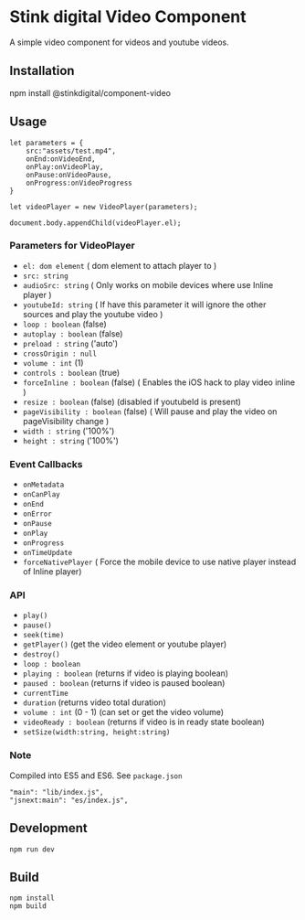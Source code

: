 # Stink digital Video Component
A simple video component for videos and youtube videos.


## Installation
npm install @stinkdigital/component-video

## Usage
```
let parameters = {
	src:"assets/test.mp4",
	onEnd:onVideoEnd,
	onPlay:onVideoPlay,
	onPause:onVideoPause,
	onProgress:onVideoProgress
}

let videoPlayer = new VideoPlayer(parameters);

document.body.appendChild(videoPlayer.el);
```

### Parameters for VideoPlayer
 - `el: dom element` ( dom element to attach player to )
 - `src: string`
 - `audioSrc: string`  ( Only works on mobile devices where use Inline player )
 - `youtubeId: string`  ( If have this parameter it will ignore the other sources and play the youtube video )
 - `loop : boolean` (false)
 - `autoplay : boolean` (false)
 - `preload : string` ('auto')
 - `crossOrigin : null`
 - `volume : int` (1)
 - `controls : boolean` (true)
 - `forceInline : boolean` (false) ( Enables the iOS hack to play video inline )
 - `resize : boolean` (false) (disabled if youtubeId is present)
 - `pageVisibility : boolean` (false) ( Will pause and play the video on pageVisibility change )
 - `width : string` ('100%')
 - `height : string` ('100%')


 ### Event Callbacks
 - `onMetadata`
 - `onCanPlay`
 - `onEnd`
 - `onError`
 - `onPause`
 - `onPlay`
 - `onProgress`
 - `onTimeUpdate`
 - `forceNativePlayer` ( Force the mobile device to use native player instead of Inline player)


### API
 - `play()`
 - `pause()`
 - `seek(time)`
 - `getPlayer()` (get the video element or youtube player)
 - `destroy()`
 - `loop : boolean`
 - `playing : boolean` (returns if video is playing boolean)
 - `paused : boolean` (returns if video is paused boolean)
 - `currentTime`
 - `duration` (returns video total duration)
 - `volume : int` (0 - 1) (can set or get the video volume)
 - `videoReady : boolean` (returns if video is in ready state boolean)
 - `setSize(width:string, height:string)`

### Note
Compiled into ES5 and ES6. See `package.json`

	"main": "lib/index.js",
	"jsnext:main": "es/index.js",

## Development
```
npm run dev
```

## Build
```
npm install
npm build
```
